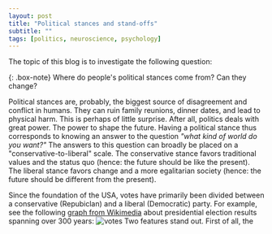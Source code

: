 ```yaml
---
layout: post
title: "Political stances and stand-offs"
subtitle: ""
tags: [politics, neuroscience, psychology]
---
```


The topic of this blog is to investigate the following question:

{: .box-note}
Where do people's political stances come from? Can they change?

Political stances are, probably, the biggest source of disagreement and conflict in humans. They can ruin family reunions, dinner dates, and lead to physical harm. This is perhaps of little surprise. After all, politics deals with great power. The power to shape the future. Having a political stance thus corresponds to knowing an answer to the question _"what kind of world do you want?"_ The answers to this question can broadly be placed on a "conservative-to-liberal" scale. The conservative stance favors traditional values and the status quo (hence: the future should be like the present). The liberal stance favors change and a more egalitarian society (hence: the future should be different from the present).

Since the foundation of the USA, votes have primarily been divided between a conservative (Repubiclan) and a liberal (Democratic) party. For example, see the following [graph from Wikimedia](https://upload.wikimedia.org/wikipedia/commons/7/76/PartyVotes-Presidents.png) about presidential election results spanning over 300 years:
![votes](https://upload.wikimedia.org/wikipedia/commons/7/76/PartyVotes-Presidents.png)
Two features stand out. First of all, the 
